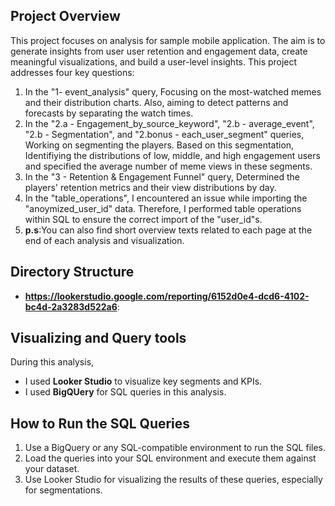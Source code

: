 
## Project Overview
This project focuses on analysis for sample mobile application. The aim is to generate insights from user user retention and engagement data, create meaningful visualizations, and build a user-level insights. This project addresses four key questions:

1. In the "1- event_analysis" query, Focusing on the most-watched memes and their distribution charts. Also,  aiming to detect patterns and forecasts by separating the watch times.
2. In the "2.a - Engagement_by_source_keyword", "2.b - average_event", "2.b - Segmentation", and "2.bonus - each_user_segment" queries, Working on segmenting the players. Based on this segmentation, Identifiying the distributions of low, middle, and high engagement users and specified the average number of meme views in these segments.
3. In the "3 - Retention & Engagement Funnel" query, Determined the players' retention metrics and their view distributions by day.
4. In the "table_operations",  I encountered an issue while importing the "anoymized_user_id" data. Therefore, I performed table operations within SQL to ensure the correct import of the "user_id"s.
5. **p.s**:You can also find short overview texts related to each page at the end of each analysis and visualization.


## Directory Structure

- **https://lookerstudio.google.com/reporting/6152d0e4-dcd6-4102-bc4d-2a3283d522a6**:



## Visualizing and Query tools
During this analysis,
- I used **Looker Studio** to visualize key segments and KPIs. 
- I used **BigQUery** for SQL queries in this analysis.

## How to Run the SQL Queries
1. Use a BigQuery or any SQL-compatible environment to run the SQL files.
2. Load the queries into your SQL environment and execute them against your dataset.
3. Use Looker Studio for visualizing the results of these queries, especially for segmentations.

